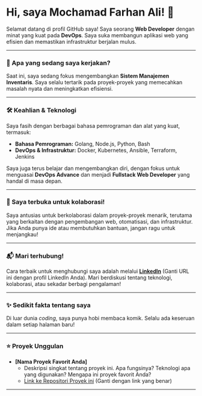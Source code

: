 # Hi, saya Mochamad Farhan Ali! 👋

Selamat datang di profil GitHub saya! Saya seorang **Web Developer** dengan minat yang kuat pada **DevOps**. Saya suka membangun aplikasi web yang efisien dan memastikan infrastruktur berjalan mulus.

---

### 🚀 Apa yang sedang saya kerjakan?

Saat ini, saya sedang fokus mengembangkan **Sistem Manajemen Inventaris**. Saya selalu tertarik pada proyek-proyek yang memecahkan masalah nyata dan meningkatkan efisiensi.

---

### 🛠️ Keahlian & Teknologi

Saya fasih dengan berbagai bahasa pemrograman dan alat yang kuat, termasuk:

* **Bahasa Pemrograman:** Golang, Node.js, Python, Bash
* **DevOps & Infrastruktur:** Docker, Kubernetes, Ansible, Terraform, Jenkins

Saya juga terus belajar dan mengembangkan diri, dengan fokus untuk menguasai **DevOps Advance** dan menjadi **Fullstack Web Developer** yang handal di masa depan.

---

### 🌱 Saya terbuka untuk kolaborasi!

Saya antusias untuk berkolaborasi dalam proyek-proyek menarik, terutama yang berkaitan dengan pengembangan web, otomatisasi, dan infrastruktur. Jika Anda punya ide atau membutuhkan bantuan, jangan ragu untuk menjangkau!

---

### 📬 Mari terhubung!

Cara terbaik untuk menghubungi saya adalah melalui [**LinkedIn**](https://www.linkedin.com/in/mochamadfarhanali/) (Ganti URL ini dengan profil LinkedIn Anda). Mari berdiskusi tentang teknologi, kolaborasi, atau sekadar berbagi pengalaman!

---

### ✨ Sedikit fakta tentang saya

Di luar dunia _coding_, saya punya hobi membaca komik. Selalu ada keseruan dalam setiap halaman baru!

---

### ⭐ Proyek Unggulan

* **[Nama Proyek Favorit Anda]**
    * Deskripsi singkat tentang proyek ini. Apa fungsinya? Teknologi apa yang digunakan? Mengapa ini proyek favorit Anda?
    * [Link ke Repositori Proyek ini](https://github.com/mchdfrhn/nama-repo-proyek-favorit-anda) (Ganti dengan link yang benar)

---
